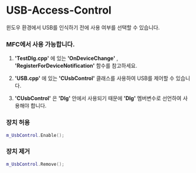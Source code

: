 # USB-Access-Control


윈도우 환경에서 USB를 인식하기 전에 사용 여부를 선택할 수 있습니다.


### MFC에서 사용 가능합니다.


1. **'TestDlg.cpp'** 에 있는 **'OnDeviceChange'** , **'RegisterForDeviceNotification'** 함수를 참고하세요.


2. **'USB.cpp'** 에 있는 **'CUsbControl'** 클래스를 사용하여 USB를 제어할 수 있습니다.


3. **'CUsbControl'** 은 **'Dlg'** 안에서 사용되기 때문에 **'Dlg'** 멤버변수로 선언하여 사용해야 합니다.


### 장치 허용
```cpp
m_UsbControl.Enable();
```


### 장치 제거
```cpp
m_UsbControl.Remove();
```
